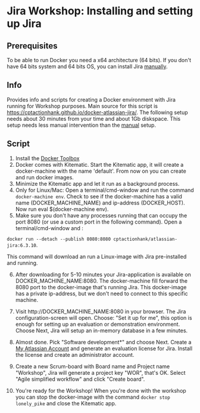 # Jira Workshop: Installing and setting up Jira

## Prerequisites
To be able to run Docker you need a x64 architecture (64 bits). If you don't have 64 bits system and 64 bits OS, you can install Jira [manually](MANUAL.md).

## Info
Provides info and scripts for creating a Docker environment with Jira running for Workshop purposes. Main source for this script is https://cptactionhank.github.io/docker-atlassian-jira/. The following setup needs about 30 minutes from your time and about 1Gb diskspace. This setup needs less manual intervention than the [manual](MANUAL.md) setup. 

## Script
1. Install the [Docker Toolbox](https://www.docker.com/products/docker-toolbox)
2. Docker comes with Kitematic. Start the Kitematic app, it will create a docker-machine with the name 'default'. From now on you can create and run docker images.
3. Minimize the Kitematic app and let it run as a background process.
4. Only for Linux/Mac: Open a terminal/cmd-window and run the command ```docker-machine env```. Check to see if the docker-machine has a valid name (DOCKER_MACHINE_NAME) and ip-address (DOCKER_HOST). Now run eval $(docker-machine env).
5. Make sure you don't have any processes running that can occupy the port 8080 (or use a custom port in the following command). Open a terminal/cmd-window and :

  ```docker run --detach --publish 8080:8080 cptactionhank/atlassian-jira:6.3.10```.

  This command will download an run a Linux-image with Jira pre-installed and running.

6. After downloading for 5-10 minutes your Jira-application is available on DOCKER_MACHINE_NAME:8080. The docker-machine fill forward the 8080 port to the docker-image that's running Jira. This docker-image has a private ip-address, but we don't need to connect to this specific machine.

7. Visit http://DOCKER_MACHINE_NAME:8080 in your browser. The Jira configuration-screen will open. Choose: "Set it up for me", this option is enough for setting up an evaluation or demonstration environment. Choose Next, Jira will setup an in-memory database in a few minutes.

8. Almost done. Pick "Software development*" and choose Next. Create a [My Atlassian Account](https://my.atlassian.com) and generate an evaluation license for Jira. Install the license and create an administrator account.

9. Create a new Scrum-board with Board name and Project name "Workshop", Jira will generate a project key "WOR", that's OK. Select "Agile simplified workflow" and click "Create board".

10. You're ready for the Workshop! When you're done with the workshop you can stop the docker-image with the command ```docker stop lonely_pike``` and close the Kitematic app.
